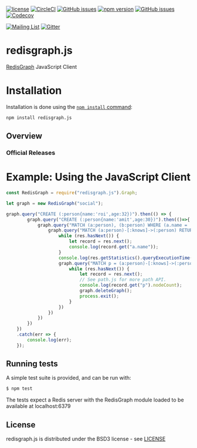 [![license](https://img.shields.io/github/license/RedisGraph/redisgraph.js.svg)](https://github.com/RedisGraph/redisgraph.js)
[![CircleCI](https://circleci.com/gh/RedisGraph/redisgraph.js/tree/master.svg?style=svg)](https://circleci.com/gh/RedisGraph/redisgraph.js/tree/master)
[![GitHub issues](https://img.shields.io/github/release/RedisGraph/redisgraph.js.svg)](https://github.com/RedisGraph/redisgraph.js/releases/latest)
[![npm version](https://badge.fury.io/js/redisgraph.js.svg)](https://badge.fury.io/js/redisgraph.js)
[![GitHub issues](https://img.shields.io/github/release/RedisGraph/redisgraph.js.svg)](https://github.com/RedisGraph/redisgraph.js/releases/latest)
[![Codecov](https://codecov.io/gh/RedisGraph/redisgraph.js/branch/master/graph/badge.svg)](https://codecov.io/gh/RedisGraph/redisgraph.js)

[![Mailing List](https://img.shields.io/badge/Mailing%20List-RedisGraph-blue)](https://groups.google.com/forum/#!forum/redisgraph)
[![Gitter](https://badges.gitter.im/RedisLabs/RedisGraph.svg)](https://gitter.im/RedisLabs/RedisGraph?utm_source=badge&utm_medium=badge&utm_campaign=pr-badge)

# redisgraph.js

[RedisGraph](https://github.com/RedisLabsModules/redis-graph/) JavaScript Client


# Installation

Installation is done using the
[`npm install` command](https://docs.npmjs.com/getting-started/installing-npm-packages-locally):

```bash
npm install redisgraph.js
```

## Overview

### Official Releases


# Example: Using the JavaScript Client

```javascript
const RedisGraph = require("redisgraph.js").Graph;

let graph = new RedisGraph("social");

graph.query("CREATE (:person{name:'roi',age:32})").then(() => {
		graph.query("CREATE (:person{name:'amit',age:30})").then(()=>{
            graph.query("MATCH (a:person), (b:person) WHERE (a.name = 'roi' AND b.name='amit') CREATE (a)-[:knows]->(b)").then(()=>{
                graph.query("MATCH (a:person)-[:knows]->(:person) RETURN a.name").then(res=>{
                    while (res.hasNext()) {
                        let record = res.next();
                        console.log(record.get("a.name"));
                    }
                    console.log(res.getStatistics().queryExecutionTime());
                    graph.query("MATCH p = (a:person)-[:knows]->(:person) RETURN p").then(res=>{
                        while (res.hasNext()) {
                            let record = res.next();
                            // See path.js for more path API.
                            console.log(record.get("p").nodeCount);
                            graph.deleteGraph();
                            process.exit();
                        }
                    })
                })
            })
        })
	})
	.catch(err => {
		console.log(err);
	});


```

## Running tests

A simple test suite is provided, and can be run with:

```sh
$ npm test
```

The tests expect a Redis server with the RedisGraph module loaded to be available at localhost:6379

## License

redisgraph.js is distributed under the BSD3 license - see [LICENSE](LICENSE)

[npm-image]: https://img.shields.io/npm/v/express.svg
[npm-url]: https://npmjs.org/package/redisgraph.js

